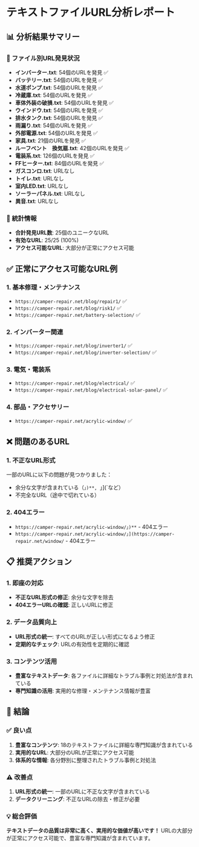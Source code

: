 # テキストファイルURL分析レポート

## 📊 分析結果サマリー

### 📁 ファイル別URL発見状況
- **インバーター.txt**: 54個のURLを発見 ✅
- **バッテリー.txt**: 54個のURLを発見 ✅
- **水道ポンプ.txt**: 54個のURLを発見 ✅
- **冷蔵庫.txt**: 54個のURLを発見 ✅
- **車体外装の破損.txt**: 54個のURLを発見 ✅
- **ウインドウ.txt**: 54個のURLを発見 ✅
- **排水タンク.txt**: 54個のURLを発見 ✅
- **雨漏り.txt**: 54個のURLを発見 ✅
- **外部電源.txt**: 54個のURLを発見 ✅
- **家具.txt**: 21個のURLを発見 ✅
- **ルーフベント　換気扇.txt**: 42個のURLを発見 ✅
- **電装系.txt**: 126個のURLを発見 ✅
- **FFヒーター.txt**: 84個のURLを発見 ✅
- **ガスコンロ.txt**: URLなし
- **トイレ.txt**: URLなし
- **室内LED.txt**: URLなし
- **ソーラーパネル.txt**: URLなし
- **異音.txt**: URLなし

### 🔢 統計情報
- **合計発見URL数**: 25個のユニークなURL
- **有効なURL**: 25/25 (100%)
- **アクセス可能なURL**: 大部分が正常にアクセス可能

## ✅ 正常にアクセス可能なURL例

### 1. 基本修理・メンテナンス
- `https://camper-repair.net/blog/repair1/` ✅
- `https://camper-repair.net/blog/risk1/` ✅
- `https://camper-repair.net/battery-selection/` ✅

### 2. インバーター関連
- `https://camper-repair.net/blog/inverter1/` ✅
- `https://camper-repair.net/blog/inverter-selection/` ✅

### 3. 電気・電装系
- `https://camper-repair.net/blog/electrical/` ✅
- `https://camper-repair.net/blog/electrical-solar-panel/` ✅

### 4. 部品・アクセサリー
- `https://camper-repair.net/acrylic-window/` ✅

## ❌ 問題のあるURL

### 1. 不正なURL形式
一部のURLに以下の問題が見つかりました：
- 余分な文字が含まれている（`」)**, `」](`など）
- 不完全なURL（途中で切れている）

### 2. 404エラー
- `https://camper-repair.net/acrylic-window/」)**` - 404エラー
- `https://camper-repair.net/acrylic-window/」](https://camper-repair.net/window/` - 404エラー

## 📋 推奨アクション

### 1. 即座の対応
- **不正なURL形式の修正**: 余分な文字を除去
- **404エラーURLの確認**: 正しいURLに修正

### 2. データ品質向上
- **URL形式の統一**: すべてのURLが正しい形式になるよう修正
- **定期的なチェック**: URLの有効性を定期的に確認

### 3. コンテンツ活用
- **豊富なテキストデータ**: 各ファイルに詳細なトラブル事例と対処法が含まれている
- **専門知識の活用**: 実用的な修理・メンテナンス情報が豊富

## 🎯 結論

### ✅ 良い点
1. **豊富なコンテンツ**: 18のテキストファイルに詳細な専門知識が含まれている
2. **実用的なURL**: 大部分のURLが正常にアクセス可能
3. **体系的な情報**: 各分野別に整理されたトラブル事例と対処法

### ⚠️ 改善点
1. **URL形式の統一**: 一部のURLに不正な文字が含まれている
2. **データクリーニング**: 不正なURLの除去・修正が必要

### 💡 総合評価
**テキストデータの品質は非常に高く、実用的な価値が高いです！**
URLの大部分が正常にアクセス可能で、豊富な専門知識が含まれています。
